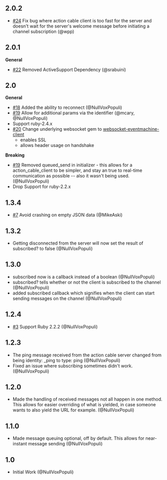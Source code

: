 ## 2.0.2

* [#24](https://github.com/NullVoxPopuli/action_cable_client/pull/24) Fix bug where action cable client is too fast for the server and doesn't wait for the server's welcome message before initiating a channel subscription (@wpp)

## 2.0.1

**General**

* [#22](https://github.com/NullVoxPopuli/action_cable_client/pull/22) Removed ActiveSupport Dependency (@srabuini)

## 2.0

**General**

* [#18](https://github.com/NullVoxPopuli/action_cable_client/pull/18) Added the ability to reconnect (@NullVoxPopuli)
* [#19](https://github.com/NullVoxPopuli/action_cable_client/pull/19) Allow for additional params via the identifier (@mcary, @NullVoxPopuli)
* Support ruby-2.4.x
* [#20](https://github.com/NullVoxPopuli/action_cable_client/pull/20) Change underlying websocket gem to [websocket-eventmachine-client](https://github.com/imanel/websocket-eventmachine-client)
  * enables SSL
  * allows header usage on handshake

**Breaking**
* [#19](https://github.com/NullVoxPopuli/action_cable_client/pull/19) Removed queued_send in initializer - this allows for a action_cable_client to be simpler, and stay an true to real-time communication as possible -- also it wasn't being used.  (@NullVoxPopuli)
* Drop Support for ruby-2.2.x

## 1.3.4
* [#7](https://github.com/NullVoxPopuli/action_cable_client/pull/7) Avoid crashing on empty JSON data (@MikeAski)

## 1.3.2
* Getting disconnected from the server will now set the result of subscribed? to false (@NullVoxPopuli)

## 1.3.0
* subscribed now is a callback instead of a boolean (@NullVoxPopuli)
* subscribed? tells whether or not the client is subscribed to the channel (@NullVoxPopuli)
* added subscribed callback which signifies when the client can start sending messages on the channel (@NullVoxPopuli)

## 1.2.4
* [#3](https://github.com/NullVoxPopuli/action_cable_client/pull/3) Support Ruby 2.2.2 (@NullVoxPopuli)

## 1.2.3
* The ping message received from the action cable server changed from being identity: \_ping to type: ping (@NullVoxPopuli)
* Fixed an issue where subscribing sometimes didn't work. (@NullVoxPopuli)

## 1.2.0
* Made the handling of received messages not all happen in one method. This allows for easier overriding of what is yielded, in case someone wants to also yield the URL for example. (@NullVoxPopuli)

## 1.1.0
* Made message queuing optional, off by default. This allows for near-instant message sending (@NullVoxPopuli)

## 1.0
* Initial Work (@NullVoxPopuli)

